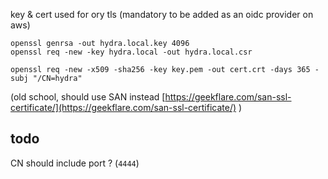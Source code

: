 key & cert used for ory tls (mandatory to be added as an oidc provider on aws)


```
openssl genrsa -out hydra.local.key 4096
openssl req -new -key hydra.local -out hydra.local.csr

openssl req -new -x509 -sha256 -key key.pem -out cert.crt -days 365 -subj "/CN=hydra" 
```

(old school, should use SAN instead [https://geekflare.com/san-ssl-certificate/](https://geekflare.com/san-ssl-certificate/) )

## todo
CN should include port ? (`4444`)
